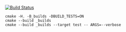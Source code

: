 [![Build Status](https://travis-ci.org/BorisovSergei113/vector-0.0.2.svg?branch=master)](https://travis-ci.org/BorisovSergei113/vector-0.0.2)
```
cmake -H. -B_builds -DBUILD_TESTS=ON
cmake --build _builds
cmake --build _builds --target test -- ARGS=--verbose
```
